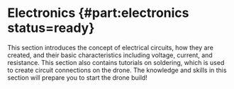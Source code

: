 # Electronics {#part:electronics status=ready}

This section introduces the concept of electrical circuits, how they are created, and their basic characteristics including voltage, current, and resistance. This section also contains tutorials on soldering, which is used to create circuit connections on the drone. The knowledge and skills in this section will prepare you to start the drone build!
